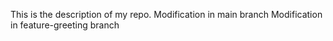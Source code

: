 This is the description of my repo.
Modification in main branch
Modification in feature-greeting branch
